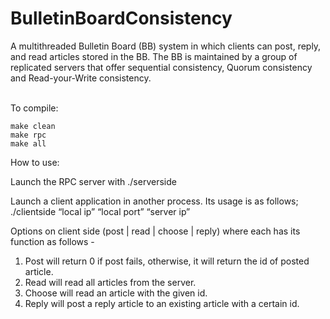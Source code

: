 # BulletinBoardConsistency
A multithreaded Bulletin Board (BB) system in which clients can post, reply, and read articles stored in the BB. The BB is maintained by a group of replicated servers that offer sequential consistency, Quorum consistency and Read-your-Write consistency. <br/>
<br />

To compile:
```
make clean
make rpc
make all
```

How to use:

Launch the RPC server with ./serverside

Launch a client application in another process. Its usage is as follows;
./clientside “local ip” “local port” “server ip”

Options on client side (post | read | choose | reply) where each has its function as follows -

1) Post will return 0 if post fails, otherwise, it will return the id of posted article.
2) Read will read all articles from the server.
3) Choose will read an article with the given id.
4) Reply will post a reply article to an existing article with a certain id.
